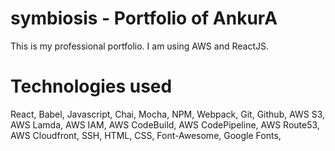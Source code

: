 # symbiosis - Portfolio of AnkurA
This is my professional portfolio. I am using AWS and ReactJS.

# Technologies used
React, Babel, Javascript,
Chai, Mocha,
NPM, Webpack, 
Git, Github,
AWS S3,
AWS Lamda,
AWS IAM,
AWS CodeBuild,
AWS CodePipeline,
AWS Route53,
AWS Cloudfront,
SSH,
HTML,
CSS,
Font-Awesome,
Google Fonts,
